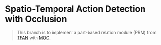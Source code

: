 # Spatio-Temporal Action Detection with Occlusion

> This branch is to implement a part-based relation module (PRM) from [TFAN](https://openaccess.thecvf.com/content_CVPR_2020/papers/Wu_Temporal-Context_Enhanced_Detection_of_Heavily_Occluded_Pedestrians_CVPR_2020_paper.pdf) with [MOC](https://arxiv.org/abs/2001.04608).
